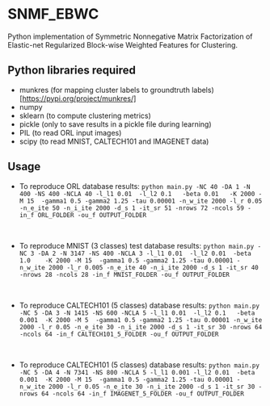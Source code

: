 # SNMF_EBWC
Python implementation of Symmetric Nonnegative Matrix Factorization of Elastic-net Regularized Block-wise Weighted Features for Clustering.

## Python libraries required
 * munkres (for mapping cluster labels to groundtruth labels) [https://pypi.org/project/munkres/]
 * numpy
 * sklearn (to compute clustering metrics)
 * pickle (only to save results in a pickle file during learning)
 * PIL (to read ORL input images)
 * scipy (to read MNIST, CALTECH101 and IMAGENET data)

## Usage
* To reproduce ORL database results:
`python main.py -NC 40 -DA 1 -N 400 -NS 400 -NCLA 40 -l_l1 0.01  -l_l2 0.1   -beta 0.01   -K 2000 -M 15  -gamma1 0.5 -gamma2 1.25 -tau 0.00001 -n_w_ite 2000 -l_r 0.05 -n_e_ite 50 -n_i_ite 2000 -d_s 1 -it_sr 51 -nrows 72 -ncols 59 -in_f ORL_FOLDER -ou_f OUTPUT_FOLDER`
<br>

* To reproduce MNIST (3 classes) test database results:
`python main.py -NC 3 -DA 2 -N 3147 -NS 400 -NCLA 3 -l_l1 0.01  -l_l2 0.01  -beta 1.0    -K 2000 -M 15  -gamma1 0.5 -gamma2 1.25 -tau 0.00001 -n_w_ite 2000 -l_r 0.005 -n_e_ite 40 -n_i_ite 2000 -d_s 1 -it_sr 40 -nrows 28 -ncols 28 -in_f MNIST_FOLDER -ou_f OUTPUT_FOLDER`
<br>

* To reproduce CALTECH101 (5 classes) database results:
`python main.py -NC 5 -DA 3 -N 1415 -NS 600 -NCLA 5 -l_l1 0.01  -l_l2 0.1   -beta 0.001  -K 2000 -M 5  -gamma1 0.5 -gamma2 1.25 -tau 0.00001 -n_w_ite 2000 -l_r 0.05 -n_e_ite 30 -n_i_ite 2000 -d_s 1 -it_sr 30 -nrows 64 -ncols 64 -in_f CALTECH101_5_FOLDER -ou_f OUTPUT_FOLDER`
<br>

* To reproduce CALTECH101 (5 classes) database results:
`python main.py -NC 5 -DA 4 -N 7341 -NS 800 -NCLA 5 -l_l1 0.001 -l_l2 0.01  -beta 0.001  -K 2000 -M 15  -gamma1 0.5 -gamma2 1.25 -tau 0.00001 -n_w_ite 2000 -l_r 0.05 -n_e_ite 30 -n_i_ite 2000 -d_s 1 -it_sr 30 -nrows 64 -ncols 64 -in_f IMAGENET_5_FOLDER -ou_f OUTPUT_FOLDER`
<br>
